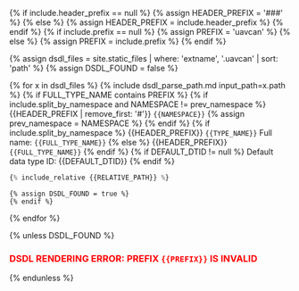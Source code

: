 {% if include.header_prefix == null %} {% assign HEADER_PREFIX = '###' %}
{% else %}                             {% assign HEADER_PREFIX = include.header_prefix %}
{% endif %}
{% if include.prefix == null %} {% assign PREFIX = 'uavcan' %}
{% else %}                      {% assign PREFIX = include.prefix %}
{% endif %}

{% assign dsdl_files = site.static_files | where: 'extname', '.uavcan' | sort: 'path' %}
{% assign DSDL_FOUND = false %}

{% for x in dsdl_files %}
    {% include dsdl_parse_path.md input_path=x.path %}
    {% if FULL_TYPE_NAME contains PREFIX %}
        {% if include.split_by_namespace and NAMESPACE != prev_namespace %}
{{HEADER_PREFIX | remove_first: '#'}} `{{NAMESPACE}}`
            {% assign prev_namespace = NAMESPACE %}
        {% endif %}
        {% if include.split_by_namespace %}
{{HEADER_PREFIX}} `{{TYPE_NAME}}`
Full name: `{{FULL_TYPE_NAME}}`
        {% else %}
{{HEADER_PREFIX}} `{{FULL_TYPE_NAME}}`
        {% endif %}
        {% if DEFAULT_DTID != null %}
Default data type ID: {{DEFAULT_DTID}}
        {% endif %}
```python
{% include_relative {{RELATIVE_PATH}} %}
```
    {% assign DSDL_FOUND = true %}
    {% endif %}
{% endfor %}

{% unless DSDL_FOUND %}
### <font color="red">DSDL RENDERING ERROR: PREFIX `{{PREFIX}}` IS INVALID</font>
{% endunless %}
